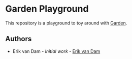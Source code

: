 # Garden Playground

This repository is a playground to toy around with [Garden](https://garden.io/).

## Authors

* Erik van Dam - *Initial work* - [Erik van Dam](https://erikvandam.dev/)

